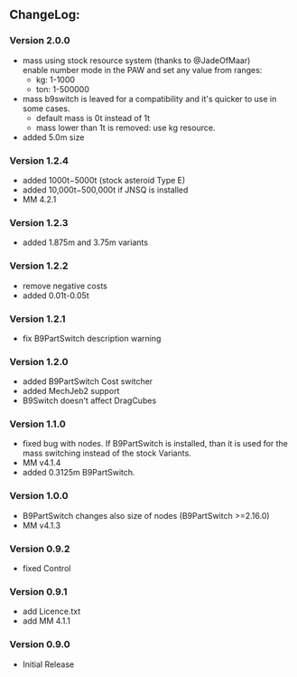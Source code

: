 ## ChangeLog:

### Version 2.0.0
 * mass using stock resource system (thanks to @JadeOfMaar)  
   enable number mode in the PAW and set any value from ranges:
    * kg: 1-1000
    * ton: 1-500000
 * mass b9switch is leaved for a compatibility and it's quicker to use in some cases.
    * default mass is 0t instead of 1t
    * mass lower than 1t is removed: use kg resource.
 * added 5.0m size
 
### Version 1.2.4
 * added 1000t−5000t (stock asteroid Type E) 
 * added 10,000t−500,000t if JNSQ is installed 
 * MM 4.2.1

### Version 1.2.3
 * added 1.875m and 3.75m variants

### Version 1.2.2
 * remove negative costs
 * added 0.01t-0.05t

### Version 1.2.1
 * fix B9PartSwitch description warning

### Version 1.2.0
 * added B9PartSwitch Cost switcher
 * added MechJeb2 support
 * B9Switch doesn't affect DragCubes

### Version 1.1.0
 * fixed bug with nodes.
   If B9PartSwitch is installed, than it is used for the mass switching instead of the stock Variants.
 * MM v4.1.4
 * added 0.3125m B9PartSwitch.

### Version 1.0.0
 * B9PartSwitch changes also size of nodes (B9PartSwitch >=2.16.0) 
 * MM v4.1.3

### Version 0.9.2
 * fixed Control

### Version 0.9.1
 * add Licence.txt 
 * add MM 4.1.1 

### Version 0.9.0
 * Initial Release
